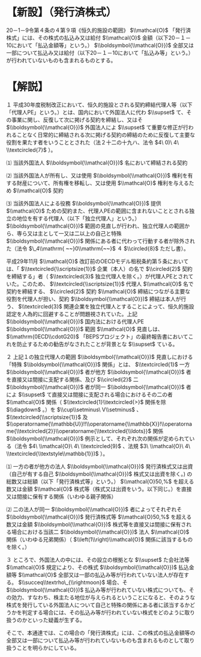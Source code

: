 # 【新設】（発行済株式）

20－1－9令第４条の４第９項《恒久的施設の範囲》 $\\mathcal{O}$ 「発行済株式」には、その株式の払込み又は給付 $\\mathcal{O}$ 金額（以下20－１－10において「払込金額等」という。） $\\boldsymbol{\\mathcal{O}})$ 全部又は一部について払込み又は給付（以下20－１－10において「払込み等」という。）が行われていないものも含まれるものとする。

# 【解説】

１ 平成30年度税制改正において、恒久的施設とされる契約締結代理人等（以下「代理人PE」という。）とは、国内において外国法人に代わ $\\supset$ て、その事業に関し、反復して次に掲げる契約を締結し、又はそ $\\boldsymbol{\\mathcal{O}})$ 外国法人によ $\\supset$ て重要な修正が行われることなく日常的に締結される次に掲げる契約の締結のために反復して主要な役割を果たす者をいうこととされた（法２十二の十九ハ、法令 $4\ 0)\ 4\ \\textcircled{7}$ ）。

⑴ 当該外国法人 $\\boldsymbol{\\mathcal{O}})$ 名において締結される契約

⑵ 当該外国法人が所有し、又は使用 $\\boldsymbol{\\mathcal{O}})$ 権利を有する財産について、所有権を移転し、又は使用 $\\mathcal{O}$ 権利を与えるため $\\mathcal{O}$ 契約

⑶ 当該外国法人による役務 $\\boldsymbol{\\mathcal{O}})$ 提供 $\\mathcal{O}$ ための契約また、代理人PEの範囲に含まれないこととされる独立の地位を有する代理人（以下「独立代理人」という。） $\\boldsymbol{\\mathcal{O}})$ 範囲の見直しが行われ、独立代理人の範囲から、専ら又は主として一又は二以上の自己と特殊 $\\boldsymbol{\\mathcal{O}})$ 関係にある者に代わって行動する者が除外された（法令 $\_4\\mathrm{ ~~}0\\mathrm{~~}$ ４ $\\circled{8}$ ただし書）。

平成29年11月 $\\mathcal{O}$ 改訂前のOECDモデル租税条約第５条においては、「 $\\textcircled{\\scriptsize{1}}$ 企業（本人）の名で $\\circled{2}$ 契約を締結する」者（ $\\textcircled{3}$ 独立代理人を除く。）が代理人PEとされていた。このため、 $\\textcircled{\\scriptsize{1}}$ 代理人 $\\mathcal{O}$ 名で契約を締結する、 $\\circled{2}$ 契約 $\\mathcal{O}$ 締結につながる主要な役割を代理人が担い、契約 $\\boldsymbol{\\mathcal{O}})$ 締結は本人が行う、 $\\textcircled{3}$ 関連企業を独立代理人とすることによって、恒久的施設認定を人為的に回避することが問題視されていた。上記 $\\boldsymbol{\\mathcal{O}})$ 国内法における代理人PE $\\boldsymbol{\\mathcal{O}})$ 範囲 $\\mathcal{O}$ 見直しは、 $\\mathrm{0ECD\\cdotG20}$ 「BEPSプロジェクト」の最終報告書においてこれを防止するための勧告がなされたことが背景とな $\\supset$ ている。

２ 上記１の独立代理人の範囲 $\\boldsymbol{\\mathcal{O}})$ 見直しにおける「特殊 $\\boldsymbol{\\mathcal{O}})$ 関係」とは、 $\\textcircled{1}$ 一方 $\\boldsymbol{\\mathcal{O}})$ 者が他方 $\\boldsymbol{\\mathcal{O}})$ 者を直接又は間接に支配する関係、及び $\\circled{2}$ 二 $\\boldsymbol{\\mathcal{O}})$ 者が同一 $\\boldsymbol{\\mathcal{O}})$ 者によ $\\supset$ て直接又は間接に支配される場合におけるその二の者 $\\mathcal{O}$ 関係（ $\\textcircled{1}\\textcircled{>}$ 関係を除 $\\diagdown$ 。）を $\\cup\\setminus\ V\\setminus$ 、 $\\textcircled{\\scriptsize{1}}$ 及 $\\operatorname{\\mathbb{U}}!!\\operatorname{\\mathbb{X}}!\\operatorname{\\textcircled{2}}\\operatorname{\\textcircled{\\ldots}}$ 関係 $\\boldsymbol{\\mathcal{O}})$ 例示として、それぞれ次の関係が定められている（法令 $4\ \\mathcal{O}\ 4\ \\textcircled{9}$ 、法規 $3\ \\mathcal{O}\ 4\ \\textcircled{\\textstyle\\mathbb{1}})$ ）。

⑴ 一方の者が他方の法人 $\\boldsymbol{\\mathcal{O}})$ 発行済株式又は出資（自己が有する自己 $\\boldsymbol{\\mathcal{O}})$ 株式又は出資を除く。) の総数又は総額（以下「発行済株式等」という。） $\\mathcal{O}50,%$ を超える数又は金額 $\\mathcal{O}$ 株式等（株式又は出資をいう。以下同じ。）を直接又は間接に保有する関係（いわゆる親子関係）

⑵ 二の法人が同一 $\\boldsymbol{\\mathcal{O}})$ 者によってそれぞれそ $\\boldsymbol{\\mathcal{O}})$ 発行済株式等 $\\mathcal{O}50,%$ を超える数又は金額 $\\boldsymbol{\\mathcal{O}})$ 株式等を直接又は間接に保有される場合における当該二 $\\boldsymbol{\\mathcal{O}})$ 法人 $\\mathcal{O}$ 関係（いわゆる兄弟関係）（ $\\left(1\\right)\\mathcal{O}$ 関係に該当するものを除く。）

３ ところで、外国法人の中には、その設立の根拠とな $\\supset$ た会社法等 $\\mathcal{O}$ 規定により、その株式 $\\boldsymbol{\\mathcal{O}})$ 払込金額等 $\\mathcal{O}$ 全部又は一部の払込み等が行われていない法人が存在する。 $\\succeq\\textrho\_{\\rightmoon}$ 場合、そ $\\boldsymbol{\\mathcal{O}})$ 払込み等が行われていない株式についても、その効力、すなわち、株主たる地位が与えられるということになると、そのような株式を発行している外国法人について自己と特殊の関係にある者に該当するかどうかを判定する場合には、その払込み等が行われていない株式をどのように取り扱うのかといった疑義が生ずる。

そこで、本通達では、この場合の「発行済株式」には、この株式の払込金額等の全部又は一部について払込み等が行われていないものも含まれるものとして取り扱うことを明らかにしている。